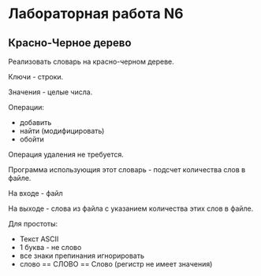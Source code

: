 # Лабораторная работа N6
## Красно-Черное дерево

Реализовать словарь на красно-черном дереве.

Ключи - строки.

Значения - целые числа.

Операции:
- добавить
- найти (модифицировать)
- обойти

Операция удаления не требуется.

Программа использующия этот словарь - подсчет количества слов в файле.

На входе - файл

На выходе - слова из файла с указанием количества этих слов в файле.

Для простоты:
- Текст ASCII
- 1 буква - не слово
- все знаки препинания игнорировать
- слово == СЛОВО == Слово (регистр не имеет значения)
